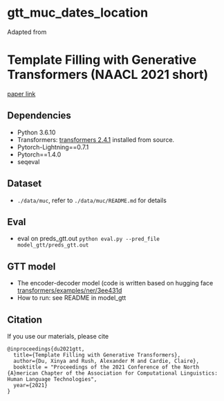 # gtt_muc_dates_location

Adapted from
# Template Filling with Generative Transformers (NAACL 2021 short)
[paper link](https://www.aclweb.org/anthology/2021.naacl-main.70.pdf)


## Dependencies

* Python 3.6.10
* Transformers: [transformers 2.4.1](https://github.com/huggingface/transformers/tree/2c12464a20160061a8b436b4939e8d5fa2437a15) installed from source.
* Pytorch-Lightning==0.7.1
* Pytorch==1.4.0
* seqeval

## Dataset 
* `./data/muc`, refer to `./data/muc/README.md` for details

## Eval
* eval on preds_gtt.out `python eval.py --pred_file model_gtt/preds_gtt.out`

## GTT model 

* The encoder-decoder model (code is written based on hugging face [transformers/examples/ner/3ee431d](https://github.com/huggingface/transformers/tree/3ee431dd4c720e67e35a449b453d3dc2b15ccfff)
* How to run: see README in model_gtt

## Citation
If you use our materials, please cite
```
@inproceedings{du2021gtt,
  title={Template Filling with Generative Transformers},
  author={Du, Xinya and Rush, Alexander M and Cardie, Claire},
  booktitle = "Proceedings of the 2021 Conference of the North {A}merican Chapter of the Association for Computational Linguistics: Human Language Technologies",
  year={2021}
}
```
